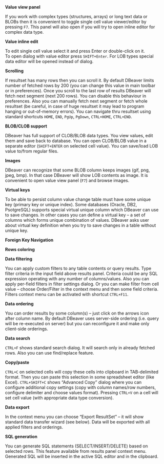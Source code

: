 
**Value view panel**

If you work with complex types (structures, arrays) or long text data or BLOBs then it is convenient to toggle single cell value viewer/editor by pressing `F7`. This panel will also open if you will try to open inline editor for complex data type.

**Value inline edit**

To edit single cell value select it and press Enter or double-click on it.  
To open dialog with value editor press `SHIFT+Enter`. For LOB types special data editor will be opened instead of dialog.

**Scrolling**

If resultset has many rows then you can scroll it. 
By default DBeaver limits number of fetched rows by 200 (you can change this value in main toolbar or in preferences). Once you scroll to the last row of results DBeaver will fetch next segment (next 200 rows). 
You can disable this behaviour in preferences. Also you can manually fetch next segment or fetch whole resultset (be careful, in case of huge resultset it may lead to program hanging or out-of-memory errors).
You can navigate thru resultset using standard shortcuts `HOME`, `END`, `PgUp`, `PgDown`, `CTRL+HOME`, `CTRL+END`.

**BLOB/CLOB support**

DBeaver has full support of CLOB/BLOB data types. You view values, edit them and save back to database. You can open CLOB/BLOB value in a separate editor (`SHIFT+ENTER` on selected cell value). You can save/load LOB value to/from regular files.

**Images**

DBeaver can recognize that some BLOB column keeps images (gif, png, jpeg, bmp). In that case DBeaver will show LOB contents as image. It is convenient to open value view panel (`F7`) and browse images.

**Virtual keys**

To be able to persist column value change table must have some unique key (primary key or unique index). Some databases (Oracle, DB2, PsotgreSQL) supports special virtual unique column which DBeaver can use to save changes. In other cases you can define a virtual key – a set of columns which forms unique combination of values. DBeaver asks user about virtual key definition when you try to save changes in a table without unique key.

**Foreign Key Navigation**

**Rows coloring**

**Data filtering**

You can apply custom filters to any table contents or query results. Type filter criteria in the input field above results panel. Criteria could be any SQL expression operating with any number of columns/values. Also you can apply per-field filters in filter settings dialog. Or you can make filter from cell value – choose Order/Filter in the context menu and then some field criteria.  
Filters context menu can be activated with shortcut `CTRL+F11`.

**Data ordering**

You can order results by some column(s) – just click on the arrows icon after column name. By default DBeaver uses server-side ordering (i.e. query will be re-executed on server) but you can reconfigure it and make only client-side orderings.

**Data search**

`CTRL+F` shows standard search dialog. It will search only in already fetched rows. Also you can use find/replace feature.

**Copy/paste**

`CTRL+C` on selected cells will copy these cells into clipboard in TAB-delimited format. Then you can paste this selection in some spreadsheet editor (like Excel). `CTRL+SHIFT+C` shows “Advanced Copy” dialog where you can configure additional copy settings (copy with column names/row numbers, configure delimiter and choose values format). Pressing `CTRL+V` on a cell will set cell value (with appropriate data type conversion).

**Data export**

In the context menu you can choose “Export ResultSet” – it will show standard data transfer wizard (see below). Data will be exported with all applied filters and orderings.

**SQL generation**

You can generate SQL statements (SELECT/INSERT/DELETE) based on selected rows. This feature available from results panel context menu. Generated SQL will be inserted in the active SQL editor and in the clipboard. 